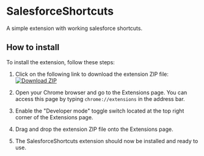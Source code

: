 # SalesforceShortcuts
A simple extension with working salesforce shortcuts.

## How to install
To install the extension, follow these steps:

1. Click on the following link to download the extension ZIP file:
    [![Download ZIP](https://img.shields.io/badge/Download-ZIP-brightgreen?logo=github)](https://github.com/rik11112/SalesforceShortcuts/releases/latest/download/extension.zip)

2. Open your Chrome browser and go to the Extensions page. You can access this page by typing `chrome://extensions` in the address bar.

3. Enable the "Developer mode" toggle switch located at the top right corner of the Extensions page.

4. Drag and drop the extension ZIP file onto the Extensions page.

5. The SalesforceShortcuts extension should now be installed and ready to use.